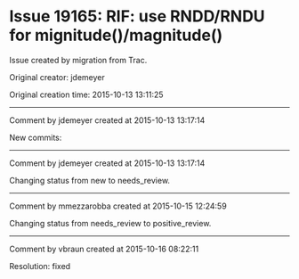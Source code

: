 # Issue 19165: RIF: use RNDD/RNDU for mignitude()/magnitude()

Issue created by migration from Trac.

Original creator: jdemeyer

Original creation time: 2015-10-13 13:11:25




---

Comment by jdemeyer created at 2015-10-13 13:17:14

New commits:


---

Comment by jdemeyer created at 2015-10-13 13:17:14

Changing status from new to needs_review.


---

Comment by mmezzarobba created at 2015-10-15 12:24:59

Changing status from needs_review to positive_review.


---

Comment by vbraun created at 2015-10-16 08:22:11

Resolution: fixed
